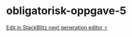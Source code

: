 # obligatorisk-oppgave-5

[Edit in StackBlitz next generation editor ⚡️](https://stackblitz.com/~/github.com/sonja-ops/obligatorisk-oppgave-5)